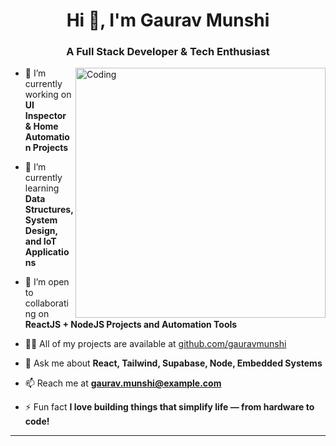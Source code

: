<h1 align="center">Hi 👋, I'm Gaurav Munshi</h1>
<h3 align="center">A Full Stack Developer & Tech Enthusiast</h3>

<img align="right" alt="Coding" width="400" src="https://cdn.dribbble.com/users/1162077/screenshots/3848914/programmer.gif">

- 🔭 I’m currently working on **UI Inspector & Home Automation Projects**

- 🌱 I’m currently learning **Data Structures, System Design, and IoT Applications**

- 👯 I’m open to collaborating on **ReactJS + NodeJS Projects and Automation Tools**

- 👨‍💻 All of my projects are available at [github.com/gauravmunshi](https://github.com/gauravmunshi)

- 💬 Ask me about **React, Tailwind, Supabase, Node, Embedded Systems**

- 📫 Reach me at **gaurav.munshi@example.com**

- ⚡ Fun fact **I love building things that simplify life — from hardware to code!**

---
